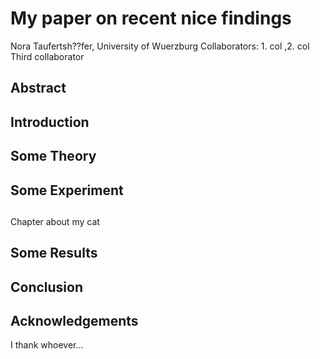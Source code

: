 # My paper on recent nice findings
Nora Taufertsh??fer, University of Wuerzburg
Collaborators: 1. col ,2. col
Third collaborator

## Abstract

## Introduction 

## Some Theory

## Some Experiment

##
Chapter about my cat 

## Some Results

## Conclusion

## Acknowledgements
I thank whoever...
